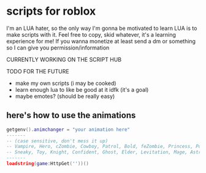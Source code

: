 # scripts for roblox

I'm an LUA hater, so the only way I'm gonna be motivated to learn LUA is to make scripts with it.
Feel free to copy, skid whatever, it's a learning experience for me!
If you wanna monetize at least send a dm or something so I can give you permission/information

CURRENTLY WORKING ON THE SCRIPT HUB

TODO FOR THE FUTURE
- make my own scripts (i may be cooked)
- learn enough lua to like be good at it idfk (it's a goal)
- maybe emotes? (should be really easy)

## here's how to use the animations
```lua
getgenv().animchanger = "your animation here"
-------
-- (case sensitive, don't mess it up)
-- Vampire, Hero, cZombie, Cowboy, Patrol, Bold, feZombie, Princess, Popstar, OldSchool,
-- Sneaky, Toy, Knight, Confident, Ghost, Elder, Levitation, Mage, Astronaut, Ninja, Werewolf, Cartoon, Pirate, Adidas
-------
loadstring(game:HttpGet(''))()
```